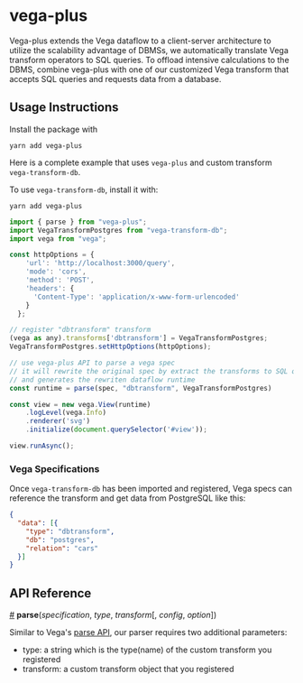 # vega-plus

Vega-plus extends the Vega dataflow to a client-server architecture to utilize the scalability advantage of DBMSs, we automatically translate Vega transform operators to SQL queries. To offload intensive calculations to the DBMS, combine vega-plus with one of our customized Vega transform that accepts SQL queries and requests data from a database.

## Usage Instructions

Install the package with

```
yarn add vega-plus
```

Here is a complete example that uses `vega-plus` and custom transform `vega-transform-db`.

To use `vega-transform-db`, install it with:
```
yarn add vega-plus
```


```js
import { parse } from "vega-plus";
import VegaTransformPostgres from "vega-transform-db";
import vega from "vega";

const httpOptions = {
    'url': 'http://localhost:3000/query',
    'mode': 'cors',
    'method': 'POST',
    'headers': {
      'Content-Type': 'application/x-www-form-urlencoded'
    }
  };

// register "dbtransform" transform
(vega as any).transforms['dbtransform'] = VegaTransformPostgres;
VegaTransformPostgres.setHttpOptions(httpOptions);

// use vega-plus API to parse a vega spec
// it will rewrite the original spec by extract the transforms to SQL queries
// and generates the rewriten dataflow runtime
const runtime = parse(spec, "dbtransform", VegaTransformPostgres)

const view = new vega.View(runtime)
    .logLevel(vega.Info)
    .renderer('svg')
    .initialize(document.querySelector('#view'));

view.runAsync();
```

### Vega Specifications

Once `vega-transform-db` has been imported and registered, Vega specs can reference the transform and get data from PostgreSQL like this:

```json
{
  "data": [{
    "type": "dbtransform",
    "db": "postgres",
    "relation": "cars"
  }]
}
```

## API Reference

<a name="parse" href="#parse">#</a>
<b>parse</b>(<i>specification</i>, <i>type</i>, <i>transform</i>[, <i>config</i>, <i>option</i>])

Similar to Vega's [parse API](https://vega.github.io/vega/docs/api/parser/), our parser requires two additional parameters:

* type: a string which is the type(name) of the custom transform you registered
* transform: a custom transform object that you registered

